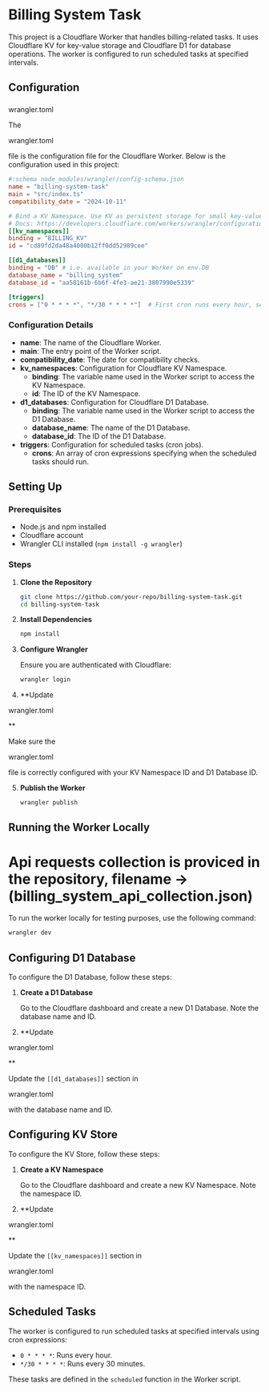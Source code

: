 # Billing System Task

This project is a Cloudflare Worker that handles billing-related tasks. It uses Cloudflare KV for key-value storage and Cloudflare D1 for database operations. The worker is configured to run scheduled tasks at specified intervals.

## Configuration

### 

wrangler.toml



The 

wrangler.toml

 file is the configuration file for the Cloudflare Worker. Below is the configuration used in this project:

```toml
#:schema node_modules/wrangler/config-schema.json
name = "billing-system-task"
main = "src/index.ts"
compatibility_date = "2024-10-11"

# Bind a KV Namespace. Use KV as persistent storage for small key-value pairs.
# Docs: https://developers.cloudflare.com/workers/wrangler/configuration/#kv-namespaces
[[kv_namespaces]]
binding = "BILLING_KV"
id = "cd89fd2da48a4000b12ff0dd52989cee"

[[d1_databases]]
binding = "DB" # i.e. available in your Worker on env.DB
database_name = "billing_system"
database_id = "aa58161b-6b6f-4fe3-ae21-3807990e5339"

[triggers]
crons = ["0 * * * *", "*/30 * * * *"]  # First cron runs every hour, second cron runs every 30 minutes
```

### Configuration Details

- **name**: The name of the Cloudflare Worker.
- **main**: The entry point of the Worker script.
- **compatibility_date**: The date for compatibility checks.
- **kv_namespaces**: Configuration for Cloudflare KV Namespace.
  - **binding**: The variable name used in the Worker script to access the KV Namespace.
  - **id**: The ID of the KV Namespace.
- **d1_databases**: Configuration for Cloudflare D1 Database.
  - **binding**: The variable name used in the Worker script to access the D1 Database.
  - **database_name**: The name of the D1 Database.
  - **database_id**: The ID of the D1 Database.
- **triggers**: Configuration for scheduled tasks (cron jobs).
  - **crons**: An array of cron expressions specifying when the scheduled tasks should run.

## Setting Up

### Prerequisites

- Node.js and npm installed
- Cloudflare account
- Wrangler CLI installed (`npm install -g wrangler`)

### Steps

1. **Clone the Repository**

   ```sh
   git clone https://github.com/your-repo/billing-system-task.git
   cd billing-system-task
   ```

2. **Install Dependencies**

   ```sh
   npm install
   ```

3. **Configure Wrangler**

   Ensure you are authenticated with Cloudflare:

   ```sh
   wrangler login
   ```

4. **Update 

wrangler.toml

**

   Make sure the 

wrangler.toml

 file is correctly configured with your KV Namespace ID and D1 Database ID.

5. **Publish the Worker**

   ```sh
   wrangler publish
   ```

## Running the Worker Locally

# Api requests collection is proviced in the repository, filename -> (billing_system_api_collection.json)
To run the worker locally for testing purposes, use the following command:

```sh
wrangler dev
```

## Configuring D1 Database

To configure the D1 Database, follow these steps:

1. **Create a D1 Database**

   Go to the Cloudflare dashboard and create a new D1 Database. Note the database name and ID.

2. **Update 

wrangler.toml

**

   Update the `[[d1_databases]]` section in 

wrangler.toml

 with the database name and ID.

## Configuring KV Store

To configure the KV Store, follow these steps:

1. **Create a KV Namespace**

   Go to the Cloudflare dashboard and create a new KV Namespace. Note the namespace ID.

2. **Update 

wrangler.toml

**

   Update the `[[kv_namespaces]]` section in 

wrangler.toml

 with the namespace ID.

## Scheduled Tasks

The worker is configured to run scheduled tasks at specified intervals using cron expressions:

- `0 * * * *`: Runs every hour.
- `*/30 * * * *`: Runs every 30 minutes.

These tasks are defined in the `scheduled` function in the Worker script.
